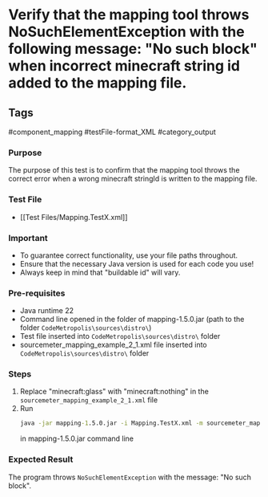 # Verify that the mapping tool throws NoSuchElementException with the following message: "No such block" when incorrect minecraft string id added to the mapping file.

## Tags
#component_mapping #testFile-format_XML #category_output

### Purpose
The purpose of this test is to confirm that the mapping tool throws the correct error when a wrong minecraft stringId is written to the mapping file.

### Test File
- [[Test Files/Mapping.TestX.xml]]

### Important
- To guarantee correct functionality, use your file paths throughout.  
- Ensure that the necessary Java version is used for each code you use!
- Always keep in mind that "buildable id" will vary.

### Pre-requisites
- Java runtime 22
- Command line opened in the folder of mapping-1.5.0.jar (path to the folder `CodeMetropolis\sources\distro\`)
- Test file inserted into `CodeMetropolis\sources\distro\` folder
- sourcemeter_mapping_example_2_1.xml file inserted into `CodeMetropolis\sources\distro\` folder

### Steps
1. Replace "minecraft:glass" with "minecraft:nothing" in the `sourcemeter_mapping_example_2_1.xml` file
 2. Run
	```cmd
	java -jar mapping-1.5.0.jar -i Mapping.TestX.xml -m sourcemeter_mapping_example_2_1.xml
	```
	in mapping-1.5.0.jar command line

### Expected Result
The program throws `NoSuchElementException` with the message: "No such block".